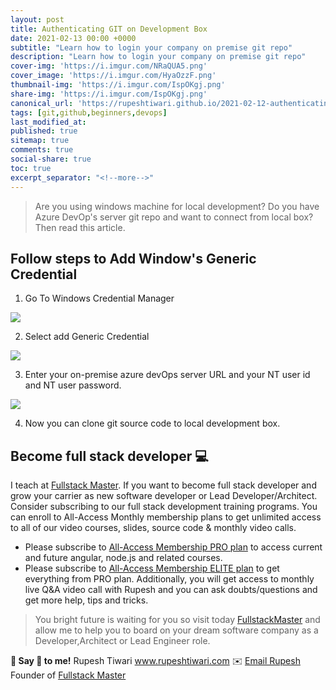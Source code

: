 ```yaml
---
layout: post
title: Authenticating GIT on Development Box
date: 2021-02-13 00:00 +0000
subtitle: "Learn how to login your company on premise git repo"
description: "Learn how to login your company on premise git repo" 
cover-img: 'https://i.imgur.com/NRaQUA5.png'
cover_image: 'https://i.imgur.com/HyaOzzF.png'
thumbnail-img: 'https://i.imgur.com/IspOKgj.png'
share-img: 'https://i.imgur.com/IspOKgj.png'
canonical_url: 'https://rupeshtiwari.github.io/2021-02-12-authenticating-git-on-development-box/'
tags: [git,github,beginners,devops]
last_modified_at:
published: true
sitemap: true
comments: true
social-share: true
toc: true
excerpt_separator: "<!--more-->"
---
```


> Are you using windows machine for local development? Do you have Azure DevOp's server git repo and want to connect from local box? Then read this article. 

## Follow steps to Add Window's Generic Credential 

1. Go To Windows Credential Manager

![](https://i.imgur.com/q10uOzt.png)


2. Select add Generic Credential

![](https://i.imgur.com/85vvE8S.png)

3. Enter your on-premise azure devOps server URL and your NT user id and NT user password.

![](https://i.imgur.com/1HsL8mk.png)

4. Now you can clone git source code to local development box. 


## Become full stack developer 💻

I teach at [Fullstack Master](https://www.fullstackmaster.net).  If you want to become full stack developer and grow your carrier as new software developer or Lead Developer/Architect. Consider subscribing to our full stack development training programs. You can enroll to All-Access Monthly membership plans to get unlimited access to all of our video courses, slides, source code & monthly video calls.

- Please subscribe to [All-Access Membership PRO plan](https://www.fullstackmaster.net/pro) to access current and future angular, node.js and related courses.
- Please subscribe to [All-Access Membership ELITE plan](https://www.fullstackmaster.net/elite) to get everything from PRO plan. Additionally, you will get access to monthly live Q&A video call with Rupesh and you can ask doubts/questions and get more help, tips and tricks.

> You bright future is waiting for you so visit today [FullstackMaster](www.fullstackmaster.net) and allow me to help you to board on your dream software company as a Developer,Architect or Lead Engineer role.

**💖 Say 👋 to me!**
Rupesh Tiwari
<a href="https://www.rupeshtiwari.com"> www.rupeshtiwari.com</a> 
✉️ <a href="mailto:fullstackmaster1@gmail.com?subject=Hi"> Email Rupesh</a>
Founder of <a href="https://www.fullstackmaster.net"> Fullstack Master</a>